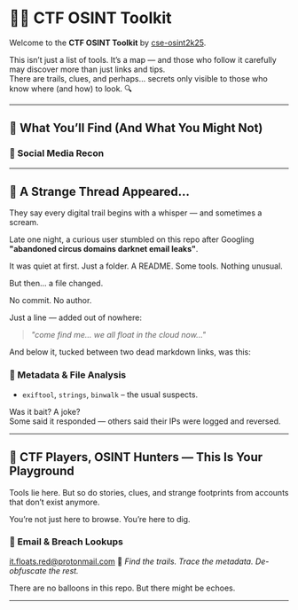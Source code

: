 # 🕵️‍♂️ CTF OSINT Toolkit

Welcome to the **CTF OSINT Toolkit** by [cse-osint2k25](https://github.com/cse-osint2k25).

This isn’t just a list of tools. It’s a map — and those who follow it carefully may discover more than just links and tips.  
There are trails, clues, and perhaps... secrets only visible to those who know where (and how) to look. 🔍

---

## 🧠 What You’ll Find (And What You Might Not)

### 🧑 Social Media Recon
---

## 🎈 A Strange Thread Appeared...

They say every digital trail begins with a whisper — and sometimes a scream.  

Late one night, a curious user stumbled on this repo after Googling  
**"abandoned circus domains darknet email leaks"**.

It was quiet at first. Just a folder. A README. Some tools. Nothing unusual.  

But then... a file changed.

No commit. No author.

Just a line — added out of nowhere:

> *"come find me... we all float in the cloud now..."*  

And below it, tucked between two dead markdown links, was this:



### 📎 Metadata & File Analysis
- `exiftool`, `strings`, `binwalk` – the usual suspects.

Was it bait? A joke?  
Some said it responded — others said their IPs were logged and reversed.  

---

## 🧠 CTF Players, OSINT Hunters — This Is Your Playground

Tools lie here. But so do stories, clues, and strange footprints from accounts that don’t exist anymore.

You’re not just here to browse. You’re here to dig.
### 📧 Email & Breach Lookups
   it.floats.red@protonmail.com
🎯 *Find the trails. Trace the metadata. De-obfuscate the rest.*

There are no balloons in this repo. But there might be echoes.

---


